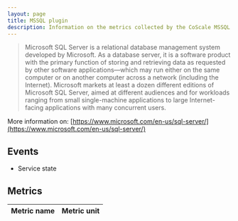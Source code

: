 ```yaml
---
layout: page
title: MSSQL plugin
description: Information on the metrics collected by the CoScale MSSQL plugin.
---
```


>  Microsoft SQL Server is a relational database management system developed by Microsoft. As a database server, it is a software product with the primary function of storing and retrieving data as requested by other software applications—which may run either on the same computer or on another computer across a network (including the Internet). Microsoft markets at least a dozen different editions of Microsoft SQL Server, aimed at different audiences and for workloads ranging from small single-machine applications to large Internet-facing applications with many concurrent users.

More information on: [https://www.microsoft.com/en-us/sql-server/](https://www.microsoft.com/en-us/sql-server/)

## Events

* Service state

## Metrics

| Metric name                                                               | Metric unit |
|---------------------------------------------------------------------------|-------------|
